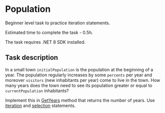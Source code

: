 # Population

Beginner level task to practice iteration statements.

Estimated time to complete the task - 0.5h.

The task requires .NET 8 SDK installed.


## Task description

In a small town `initialPopulation` is the population at the beginning of a year. The population regularly increases by some `percents` per year and moreover `visitors` (new inhabitants per year) come to live in the town. How many years does the town need to see its population greater or equal to `currentPopulation` inhabitants?

Implement this in [GetYears](Population/Population.cs#L25) method that returns the number of years. Use [iteration](https://docs.microsoft.com/en-us/dotnet/csharp/language-reference/statements/iteration-statements) and [selection](https://docs.microsoft.com/en-us/dotnet/csharp/language-reference/statements/selection-statements) statements.

